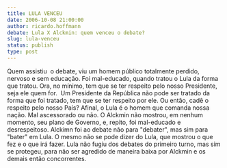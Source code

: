 ```yaml
---
title: LULA VENCEU
date: 2006-10-08 21:00:00
author: ricardo.hoffmann
debate: Lula X Alckmin: quem venceu o debate?
slug: lula-venceu
status: publish 
type: post
---
```


Quem assistiu  o debate, viu um homem público totalmente perdido, nervoso e sem educação. Foi mal-educado, quando tratou o Lula da forma que tratou. Ora, no mínimo, tem que se ter respeito pelo nosso Presidente, seja ele quem for.  Um Presidente da República não pode ser tratado da forma que foi tratado, tem que se ter respeito por ele. Ou então, cadê o respeito pelo nosso País? Afinal, o Lula é o homem que comanda nossa nação. Mal ascessorado ou não. O Alckmin não mostrou, em nenhum momento, seu plano de Governo, e, repito, foi mal-educado e desrespeitoso. Alckimn foi ao debate não para "debater", mas sim para "bater" em Lula. O mesmo não se pode dizer do Lula, que mostrou o que fez e o que irá fazer. Lula não fugiu dos debates do primeiro turno, mas sim se protegeu, para não ser agredido de maneira baixa por Alckmin e os demais então concorrentes.
